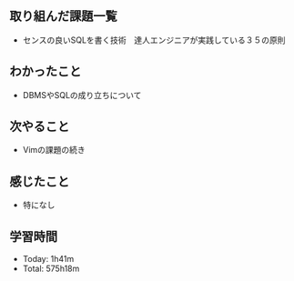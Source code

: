 ## 取り組んだ課題一覧
- センスの良いSQLを書く技術　達人エンジニアが実践している３５の原則
## わかったこと
- DBMSやSQLの成り立ちについて
## 次やること
- Vimの課題の続き
## 感じたこと
- 特になし
## 学習時間
- Today: 1h41m
- Total: 575h18m
